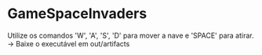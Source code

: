 # GameSpaceInvaders

Utilize os comandos 'W', 'A', 'S', 'D' para mover a nave e 'SPACE' para atirar. 
-> Baixe o executável em out/artifacts

